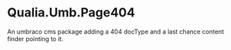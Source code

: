 # Qualia.Umb.Page404

An umbraco cms package adding a 404 docType and a last chance content finder pointing to it.